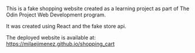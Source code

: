 This is a fake shopping website created as a learning project as part of The Odin Project Web Development program.

It was created using React and the fake store api.

The deployed website is available at: https://milaejimenez.github.io/shopping_cart
